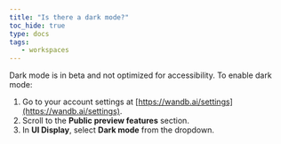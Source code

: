 ```yaml
---
title: "Is there a dark mode?"
toc_hide: true
type: docs
tags:
   - workspaces
---
```

Dark mode is in beta and not optimized for accessibility. To enable dark mode:

1. Go to your account settings at [https://wandb.ai/settings](https://wandb.ai/settings).
2. Scroll to the **Public preview features** section.
3. In **UI Display**, select **Dark mode** from the dropdown.
